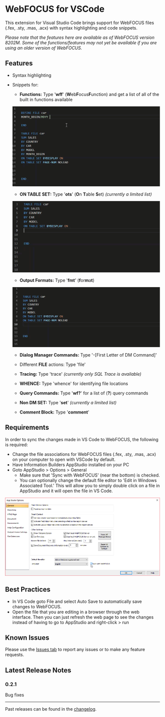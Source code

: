 # WebFOCUS for VSCode

This extension for Visual Studio Code brings support for WebFOCUS files (.fex, .sty, .mas, .acx) with syntax highlighting and code snippets. 

*Please note that the features here are available as of WebFOCUS version 8202M. Some of the functions/features may not yet be available if you are using an older version of WebFOCUS.* 


## Features

 - Syntax highlighting
 - Snippets for:
 
    - **Functions:** Type '**wff**' (**W**eb**F**ocus**F**unction) and get a list of all of the built in functions available

    ![Function snippet](images/Functions.gif)

    - **ON TABLE SET:** Type '**ots**' (**O**n **T**able **S**et) *(currently a limited list)*

    ![ON TABLE SET snippet](images/OnTableSet.gif)   

    - **Output Formats:** Type '**fmt**' (**f**or**m**a**t**)

    ![Format snippet](images/Format.gif)   

    - **Dialog Manager Commands:** Type '-[First Letter of DM Command]'  

    - Different **FILE** actions: Type 'file'

    - **Tracing:** Type 'trace' *(currently only SQL Trace is available)*

    - **WHENCE:** Type 'whence' for identifying file locations

    - **Query Commands:** Type '**wf?**' for a list of (**?**) query commands

    - **Non DM SET:** Type '**set**' *(currently a limited list)*
    
    - **Comment Block:** Type '**comment**'

## Requirements

In order to sync the changes made in VS Code to WebFOCUS, the following is required:
* Change the file associations for WebFOCUS files (.fex, .sty, .mas, .acx) on your computer to open with VSCode by default.
* Have Information Builders AppStudio installed on your PC
* Goto  AppStudio > Options > General 
    - Make sure that 'Sync with WebFOCUS' (near the bottom) is checked. 
    - You can optionally change the default file editor to 'Edit in Windows Associated Tool.' This will allow you to simply double click on a file in AppStudio and it will open the file in VS Code.

 ![App Studio Options](images/AppStudioOptions.png)

## Best Practices

* In VS Code goto File and select Auto Save to automatically save changes to WebFOCUS.
* Open the file that you are editing in a browser through the web interface. Then you can just refresh the web page to see the changes instead of having to go to AppStudio and right-click > run

## Known Issues

Please use the [Issues tab](https://github.com/steebn/WebFOCUS-VSCode/issues) to report any issues or to make any feature requests. 

## Latest Release Notes

### 0.2.1

Bug fixes

----------

Past releases can be found in the [changelog](https://marketplace.visualstudio.com/items/steebn.webfocus/changelog).
 
